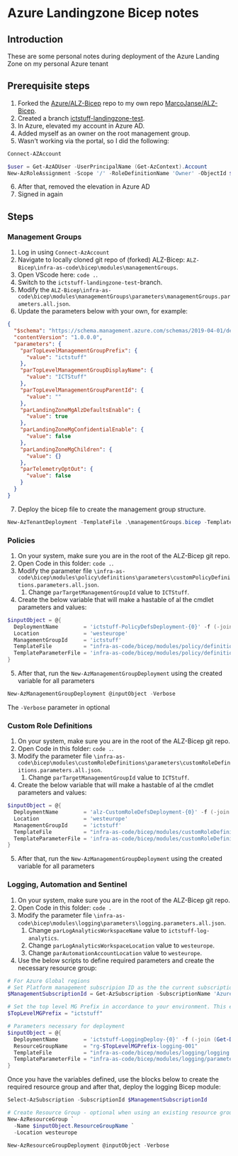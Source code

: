 # Azure Landingzone Bicep notes

## Introduction

These are some personal notes during deployment of the Azure Landing Zone on my personal Azure tenant

## Prerequisite steps

1. Forked the [Azure/ALZ-Bicep](https://github.com/Azure/ALZ-Bicep) repo to my own repo [MarcoJanse/ALZ-Bicep](https://github.com/MarcoJanse/ALZ-Bicep).
2. Created a branch [ictstuff-landingzone-test](https://github.com/MarcoJanse/ALZ-Bicep/tree/ictstuff-landingzone-test).
3. In Azure, elevated my account in Azure AD.
4. Added myself as an owner on the root management group.
5. Wasn't working via the portal, so I did the following:

```powershell
Connect-AZAccount

$user = Get-AzADUser -UserPrincipalName (Get-AzContext).Account
New-AzRoleAssignment -Scope '/' -RoleDefinitionName 'Owner' -ObjectId $user.Id
```

6. After that, removed the elevation in Azure AD
7. Signed in again

## Steps

### Management Groups

1. Log in using `Connect-AzAccount`
2. Navigate to locally cloned git repo of (forked) ALZ-Bicep: `ALZ-Bicep\infra-as-code\bicep\modules\managementGroups`.
3. Open VScode here: `code .`.
4. Switch to the `ictstuff-landingzone-test`-branch.
5. Modify the `ALZ-Bicep\infra-as-code\bicep\modules\managementGroups\parameters\managementGroups.parameters.all.json`.
6. Update the parameters below with your own, for example:

```json
{
  "$schema": "https://schema.management.azure.com/schemas/2019-04-01/deploymentParameters.json#",
  "contentVersion": "1.0.0.0",
  "parameters": {
    "parTopLevelManagementGroupPrefix": {
      "value": "ictstuff"
    },
    "parTopLevelManagementGroupDisplayName": {
      "value": "ICTStuff"
    },
    "parTopLevelManagementGroupParentId": {
      "value": ""
    },
    "parLandingZoneMgAlzDefaultsEnable": {
      "value": true
    },
    "parLandingZoneMgConfidentialEnable": {
      "value": false
    },
    "parLandingZoneMgChildren": {
      "value": {}
    },
    "parTelemetryOptOut": {
      "value": false
    }
  }
}
```

7. Deploy the bicep file to create the management group structure.

```powershell
New-AzTenantDeployment -TemplateFile .\managementGroups.bicep -TemplateParameterFile .\parameters\managementGroups.parameters.all.json -Location westeurope -Verbose
```

### Policies

1. On your system, make sure you are in the root of the ALZ-Bicep git repo.
2. Open Code in this folder: `code .`.
3. Modify the parameter file `\infra-as-code\bicep\modules\policy\definitions\parameters\customPolicyDefinitions.parameters.all.json`.
   1. Change `parTargetManagementGroupId` value to `ICTStuff`.
4. Create the below variable that will make a hastable of al the cmdlet parameters and values:

```powershell
$inputObject = @{                                                                                                                                         ❮  1m 23s 303ms      
  DeploymentName        = 'ictstuff-PolicyDefsDeployment-{0}' -f (-join (Get-Date -Format 'yyyyMMddTHHMMssffffZ')[0..63])
  Location              = 'westeurope'
  ManagementGroupId     = 'ictstuff'
  TemplateFile          = "infra-as-code/bicep/modules/policy/definitions/customPolicyDefinitions.bicep"
  TemplateParameterFile = 'infra-as-code/bicep/modules/policy/definitions/parameters/customPolicyDefinitions.parameters.all.json'
}
```

5. After that, run the `New-AzManagementGroupDeployment` using the created variable for all parameters

```powershell
New-AzManagementGroupDeployment @inputObject -Verbose
```

The `-Verbose` parameter in optional

### Custom Role Definitions

1. On your system, make sure you are in the root of the ALZ-Bicep git repo.
2. Open Code in this folder: `code .`.
3. Modify the parameter file `\infra-as-code\bicep\modules\customRoleDefinitions\parameters\customRoleDefinitions.parameters.all.json`.
   1. Change `parTargetManagementGroupId` value to `ICTStuff`.
4. Create the below variable that will make a hastable of al the cmdlet parameters and values:

```powershell
$inputObject = @{                                                                                                                               ❮  24s 926ms      
  DeploymentName        = 'alz-CustomRoleDefsDeployment-{0}' -f (-join (Get-Date -Format 'yyyyMMddTHHMMssffffZ')[0..63])
  Location              = 'westeurope'
  ManagementGroupId     = 'ictstuff'
  TemplateFile          = "infra-as-code/bicep/modules/customRoleDefinitions/customRoleDefinitions.bicep"
  TemplateParameterFile = 'infra-as-code/bicep/modules/customRoleDefinitions/parameters/customRoleDefinitions.parameters.all.json'
}
```

5. After that, run the `New-AzManagementGroupDeployment` using the created variable for all parameters

### Logging, Automation and Sentinel

1. On your system, make sure you are in the root of the ALZ-Bicep git repo.
2. Open Code in this folder: `code .`
3. Modify the parameter file `\infra-as-code\bicep\modules\logging\parameters\logging.parameters.all.json`.
   1. Change `parLogAnalyticsWorkspaceName` value to `ictstuff-log-analytics`.
   2. Change `parLogAnalyticsWorkspaceLocation` value to `westeurope`.
   3. Change `parAutomationAccountLocation` value to `westeurope`.
4. Use the below scripts to define required parameters and create the necessary resource group:

```powershell
# For Azure Global regions
# Set Platform management subscripion ID as the the current subscription
$ManagementSubscriptionId = Get-AzSubscription -SubscriptionName 'Azure Subscription 1'| Select-Object -ExpandProperty Id

# Set the top level MG Prefix in accordance to your environment. This example assumes default 'alz'.
$TopLevelMGPrefix = "ictstuff"

# Parameters necessary for deployment
$inputObject = @{
  DeploymentName        = 'ictstuff-LoggingDeploy-{0}' -f (-join (Get-Date -Format 'yyyyMMddTHHMMssffffZ')[0..63])
  ResourceGroupName     = "rg-$TopLevelMGPrefix-logging-001"
  TemplateFile          = "infra-as-code/bicep/modules/logging/logging.bicep"
  TemplateParameterFile = "infra-as-code/bicep/modules/logging/parameters/logging.parameters.all.json"
}
```

Once you have the variables defined, use the blocks below to create the required resource group and after that, deploy the logging Bicep module:

```powershell
Select-AzSubscription -SubscriptionId $ManagementSubscriptionId

# Create Resource Group - optional when using an existing resource group
New-AzResourceGroup `
  -Name $inputObject.ResourceGroupName `
  -Location westeurope
```

```powershell
New-AzResourceGroupDeployment @inputObject -Verbose
```
